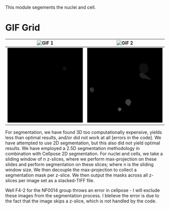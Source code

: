 This module segements the nuclei and cell.

# GIF Grid

| ![GIF 1](./examples/segmentation_output/nuclei_img_output.gif) | ![GIF 2](./examples/segmentation_output/cell_img_output.gif) |
|----------------------------|----------------------------|
| ![GIF 3](./examples/segmentation_output/nuclei_mask_output.gif) | ![GIF 4](./examples/segmentation_output/cell_mask_output.gif) |

For segmentation, we have found 3D too computationally expensive, yields less than optimal results, and/or did not work at all [errors in the code].
We have attempted to use 2D segmentation, but this also did not yield optimal results.
We have employed a 2.5D segmentation methodology in combination with Cellpose 2D segmentation.
For nuclei and cells, we take a sliding window of n z-slices, where we perform max-projection on these slides and perform segmentation on these slices; where n is the sliding window size.
We then decouple the max-projection to collect a segmentation mask per z-slice.
We then output the masks across all z-slices per image set as a stacked-TIFF file.

Well F4-2 for the NF0014 group throws an error in cellpose - I will exclude these images from the segmentation process.
I blelieve the error is due to the fact that the image skips a z-slice, which is not handled by the code.
